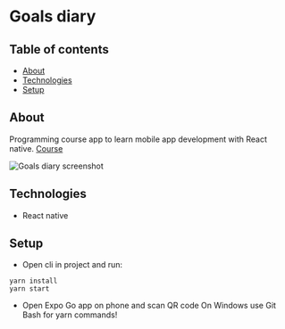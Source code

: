 # Goals diary

## Table of contents
* [About](#general-info)
* [Technologies](#technologies)
* [Setup](#setup)

## About
Programming course app to learn mobile app development with React native.
[Course](https://youtu.be/VozPNrt-LfE)

![Goals diary screenshot](/course_diary.jpg)

## Technologies
- React native

## Setup
- Open cli in project and run:
```
yarn install
yarn start
```
- Open Expo Go app on phone and scan QR code
On Windows use Git Bash for yarn commands!

